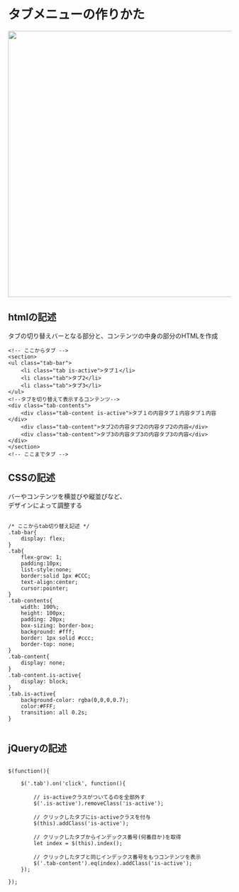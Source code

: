 # タブメニューの作りかた

<img src="https://github.com/55Kaerukun/JavaScript/blob/master/images/tab.png" width="600px">
<br>

## htmlの記述
タブの切り替えバーとなる部分と、コンテンツの中身の部分のHTMLを作成

```
<!-- ここからタブ -->
<section>
<ul class="tab-bar">
    <li class="tab is-active">タブ１</li>
    <li class="tab">タブ2</li>
    <li class="tab">タブ3</li>
</ul>
<!--タブを切り替えて表示するコンテンツ-->
<div class="tab-contents">
    <div class="tab-content is-active">タブ１の内容タブ１内容タブ１内容</div>
    <div class="tab-content">タブ2の内容タブ2の内容タブ2の内容</div>
    <div class="tab-content">タブ3の内容タブ3の内容タブ3の内容</div>
</div>
</section>
<!-- ここまでタブ -->

```

## CSSの記述

バーやコンテンツを横並びや縦並びなど、<br>
デザインによって調整する

```

/* ここからtab切り替え記述 */
.tab-bar{
    display: flex;
}
.tab{
    flex-grow: 1;
    padding:10px;
    list-style:none;
    border:solid 1px #CCC;
    text-align:center;
    cursor:pointer;
}
.tab-contents{
    width: 100%;
    height: 100px;
    padding: 20px;
    box-sizing: border-box;
    background: #fff;
    border: 1px solid #ccc;
    border-top: none;
}
.tab-content{
    display: none;
}
.tab-content.is-active{
    display: block;
}
.tab.is-active{
    background-color: rgba(0,0,0,0.7);
    color:#FFF;
    transition: all 0.2s;
}


```

## jQueryの記述

```

$(function(){

    $('.tab').on('click', function(){

        // is-activeクラスがついてるのを全部外す
        $('.is-active').removeClass('is-active');

        // クリックしたタブにis-activeクラスを付与
        $(this).addClass('is-active');

        // クリックしたタブからインデックス番号(何番目か)を取得
        let index = $(this).index();

        // クリックしたタブと同じインデックス番号をもつコンテンツを表示
        $('.tab-content').eq(index).addClass('is-active');
    });
    
});


```
